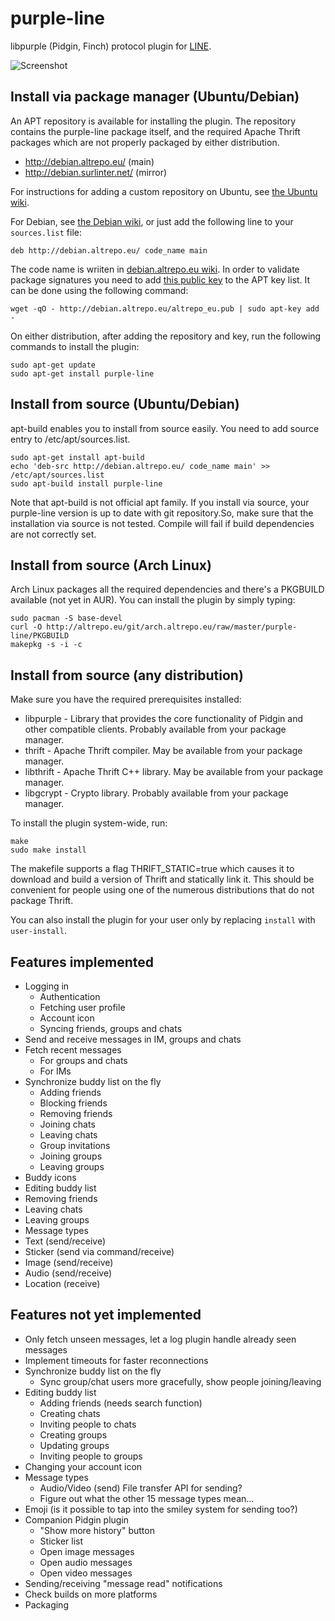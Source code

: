 purple-line
===========

libpurple (Pidgin, Finch) protocol plugin for [LINE](http://line.me/).

![Screenshot](http://i.imgur.com/By1yLXB.png)

Install via package manager (Ubuntu/Debian)
-------------------------------------------

An APT repository is available for installing the plugin. The repository contains the purple-line
package itself, and the required Apache Thrift packages which are not properly packaged by either
distribution.

* http://debian.altrepo.eu/ (main)
* http://debian.surlinter.net/ (mirror)

For instructions for adding a custom repository on Ubuntu, see
[the Ubuntu wiki](https://help.ubuntu.com/community/Repositories/Ubuntu).

For Debian, see [the Debian wiki](https://www.debian.org/releases/), or just add the following line
to your `sources.list` file:

    deb http://debian.altrepo.eu/ code_name main

The code name is wriiten in
[debian.altrepo.eu wiki](http://altrepo.eu/git/debian.altrepo.eu/wikis/home#note).
In order to validate package signatures you need to add
[this public key](http://debian.altrepo.eu/altrepo_eu.pub) to the APT key list. It can be done
using the following command:

    wget -qO - http://debian.altrepo.eu/altrepo_eu.pub | sudo apt-key add -

On either distribution, after adding the repository and key, run the following commands to install
the plugin:

    sudo apt-get update
    sudo apt-get install purple-line

Install from source (Ubuntu/Debian)
-----------------------------------

apt-build enables you to install from source easily.
You need to add source entry to /etc/apt/sources.list.

    sudo apt-get install apt-build
    echo 'deb-src http://debian.altrepo.eu/ code_name main' >> /etc/apt/sources.list
    sudo apt-build install purple-line
    

Note that apt-build is not official apt family.
If you install via source, your purple-line version is
up to date with git repository.So, make sure that the installation via source is not tested.
Compile will fail if build dependencies are not correctly set.

Install from source (Arch Linux)
--------------------------------

Arch Linux packages all the required dependencies and there's a PKGBUILD available (not yet in AUR).
You can install the plugin by simply typing:

    sudo pacman -S base-devel
    curl -O http://altrepo.eu/git/arch.altrepo.eu/raw/master/purple-line/PKGBUILD
    makepkg -s -i -c

Install from source (any distribution)
--------------------------------------

Make sure you have the required prerequisites installed:

* libpurple - Library that provides the core functionality of Pidgin and other compatible clients.
  Probably available from your package manager.
* thrift - Apache Thrift compiler. May be available from your package manager.
* libthrift - Apache Thrift C++ library. May be available from your package manager.
* libgcrypt - Crypto library. Probably available from your package manager.

To install the plugin system-wide, run:

    make
    sudo make install

The makefile supports a flag THRIFT_STATIC=true which causes it to download and build a version of
Thrift and statically link it. This should be convenient for people using one of the numerous
distributions that do not package Thrift.

You can also install the plugin for your user only by replacing `install` with `user-install`.

Features implemented
--------------------

* Logging in
  * Authentication
  * Fetching user profile
  * Account icon
  * Syncing friends, groups and chats
* Send and receive messages in IM, groups and chats
* Fetch recent messages
  * For groups and chats
  * For IMs
* Synchronize buddy list on the fly
  * Adding friends
  * Blocking friends
  * Removing friends
  * Joining chats
  * Leaving chats
  * Group invitations
  * Joining groups
  * Leaving groups
* Buddy icons
* Editing buddy list
 * Removing friends
 * Leaving chats
 * Leaving groups
* Message types
 * Text (send/receive)
 * Sticker (send via command/receive)
 * Image (send/receive)
 * Audio (send/receive)
 * Location (receive)

Features not yet implemented
----------------------------

* Only fetch unseen messages, let a log plugin handle already seen messages
* Implement timeouts for faster reconnections
* Synchronize buddy list on the fly
  * Sync group/chat users more gracefully, show people joining/leaving
* Editing buddy list
  * Adding friends (needs search function)
  * Creating chats
  * Inviting people to chats
  * Creating groups
  * Updating groups
  * Inviting people to groups
* Changing your account icon
* Message types
  * Audio/Video (send) File transfer API for sending?
  * Figure out what the other 15 message types mean...
* Emoji (is it possible to tap into the smiley system for sending too?)
* Companion Pidgin plugin
  * "Show more history" button
  * Sticker list
  * Open image messages
  * Open audio messages
  * Open video messages
* Sending/receiving "message read" notifications
* Check builds on more platforms
* Packaging
